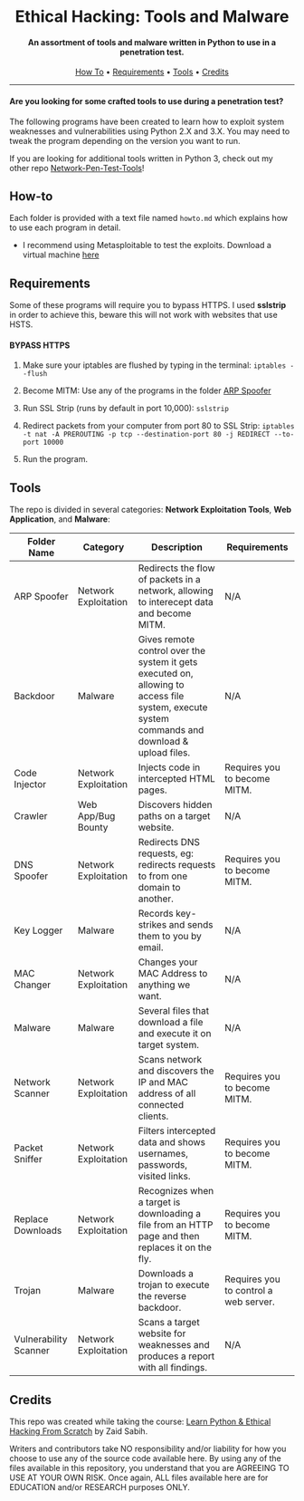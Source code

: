 <h1 align="center"> Ethical Hacking: Tools and Malware</h1>
<h4 align="center">An assortment of tools and malware written in Python to use in a penetration test.</h4>

<p align="center">
  <a href="#How-to">How To</a> •
  <a href="#Requirements">Requirements</a> •
  <a href="#Tools">Tools</a> •
  <a href="#Credits">Credits</a>
</p>

___

<h4>Are you looking for some crafted tools to use during a penetration test?</h4>
<p>
The following programs have been created to learn how to exploit system weaknesses and vulnerabilities using Python 2.X and 3.X.
You may need to tweak the program depending on the version you want to run.  
</p>

If you are looking for additional tools written in Python 3, check out my other repo [Network-Pen-Test-Tools](https://github.com/crake7/Network-Pen-Test-Tools)!

## How-to

Each folder is provided with a text file named ```howto.md``` which explains how to use each program in detail. 

* I recommend using Metasploitable to test the exploits. Download a virtual machine [here](https://sourceforge.net/projects/metasploitable/)



## Requirements

Some of these programs will require you to bypass HTTPS. I used <strong>sslstrip</strong> in order to achieve this, beware this will not work with websites that use HSTS.

<h4>BYPASS HTTPS</h4>

1. Make sure your iptables are flushed by typing in the terminal: `iptables --flush`

2. Become MITM: Use any of the programs in the folder [ARP Spoofer](/ARP%20Spoofer/arp_spoofy_cmmdlineargs.py)

3. Run SSL Strip (runs by default in port 10,000): `sslstrip`

4. Redirect packets from your computer from port 80 to SSL Strip: `iptables -t nat -A PREROUTING -p tcp --destination-port 80 -j REDIRECT --to-port 10000`

5. Run the program. 

## Tools

The repo is divided in several categories: <strong>Network Exploitation Tools</strong>, <strong>Web Application</strong>, and <strong>Malware</strong>:

|Folder Name|Category|Description|Requirements|
|--------|--------|--------|--------|
|ARP Spoofer| Network Exploitation| Redirects the flow of packets in a network, allowing to interecept data and become MITM.| N/A||
|Backdoor| Malware| Gives remote control over the system it gets executed on, allowing to access file system, execute system commands and download & upload files.|N/A||
|Code Injector| Network Exploitation| Injects code in intercepted HTML pages. | Requires you to become MITM.||
|Crawler| Web App/Bug Bounty| Discovers hidden paths on a target website.| N/A||
|DNS Spoofer| Network Exploitation| Redirects DNS requests, eg: redirects requests to from one domain to another.| Requires you to become MITM.||
|Key Logger| Malware| Records key-strikes and sends them to you by email.|N/A||
|MAC Changer| Network Exploitation| Changes your MAC Address to anything we want.|N/A||
|Malware| Malware| Several files that download a file and execute it on target system.|N/A||
|Network Scanner| Network Exploitation| Scans network and discovers the IP and MAC address of all connected clients.| Requires you to become MITM.||
|Packet Sniffer| Network Exploitation| Filters intercepted data and shows usernames, passwords, visited links.| Requires you to become MITM.||
|Replace Downloads| Network Exploitation| Recognizes when a target is downloading a file from an HTTP page and then replaces it on the fly.| Requires you to become MITM.||
|Trojan| Malware| Downloads a trojan to execute the reverse backdoor.|Requires you to control a web server.||
|Vulnerability Scanner| Network Exploitation| Scans a target website for weaknesses and produces a report with all findings.| N/A||


## Credits

This repo was created while taking the course: [Learn Python & Ethical Hacking From Scratch](https://www.udemy.com/course/learn-python-and-ethical-hacking-from-scratch) by Zaid Sabih. 

Writers and contributors take NO responsibility and/or liability for how you choose to use any of the source code available here. By using any of the files available in this repository, you understand that you are AGREEING TO USE AT YOUR OWN RISK. Once again, ALL files available here are for EDUCATION and/or RESEARCH purposes ONLY.

